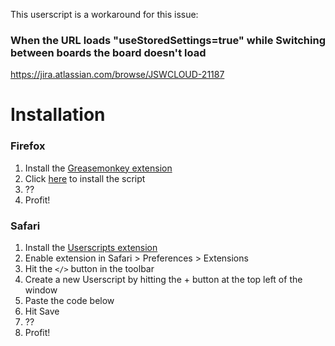 This userscript is a workaround for this issue:
### When the URL loads "useStoredSettings=true" while Switching between boards the board doesn't load
https://jira.atlassian.com/browse/JSWCLOUD-21187


# Installation

### Firefox
1. Install the [Greasemonkey extension](https://addons.mozilla.org/en-US/firefox/addon/greasemonkey/) 
2. Click [here](https://github.com/feulix/userscript-missiveapp-redirect/raw/main/Open%20all%20links%20from%20mail.missiveapp.com%20in%20app.user.js) to install the script
3. ??
4. Profit!

### Safari
1. Install the [Userscripts extension](https://apps.apple.com/us/app/userscripts/id1463298887) 
2. Enable extension in Safari > Preferences > Extensions
3. Hit the `</>` button in the toolbar
4. Create a new Userscript by hitting the + button at the top left of the window
5. Paste the code below
6. Hit Save
7. ??
8. Profit!

